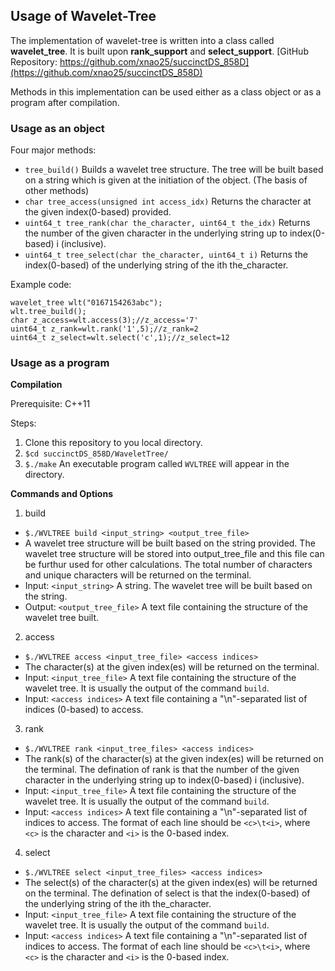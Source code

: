 ## Usage of Wavelet-Tree
The implementation of wavelet-tree is written into a class called **wavelet_tree**. It is built upon **rank_support** and **select_support**.
[GitHub Repository: https://github.com/xnao25/succinctDS_858D](https://github.com/xnao25/succinctDS_858D)

Methods in this implementation can be used either as a class object or as a program after compilation.

### Usage as an object

Four major methods:
- `tree_build()` Builds a wavelet tree structure. The tree will be built based on a string which is given at the initiation of the object. (The basis of other methods)
- `char tree_access(unsigned int access_idx)` Returns the character at the given index(0-based) provided.
- `uint64_t tree_rank(char the_character, uint64_t the_idx)` Returns the number of the given character in the underlying string up to index(0-based) i (inclusive).
- `uint64_t tree_select(char the_character, uint64_t i)` Returns the index(0-based) of the underlying string of the ith the_character.

Example code:
```
wavelet_tree wlt("0167154263abc");
wlt.tree_build();
char z_access=wlt.access(3);//z_access='7'
uint64_t z_rank=wlt.rank('1',5);//z_rank=2
uint64_t z_select=wlt.select('c',1);//z_select=12
```

### Usage as a program
**Compilation**

Prerequisite: C++11

Steps:
1. Clone this repository to you local directory.
2. `$cd succinctDS_858D/WaveletTree/`
3. `$./make` An executable program called `WVLTREE` will appear in the directory.

**Commands and Options**
1. build
  - `$./WVLTREE build <input_string> <output_tree_file>` 
  - A wavelet tree structure will be built based on the string provided. The wavelet tree structure will be stored into output_tree_file and this file can be furthur used for other calculations. The total number of characters and unique characters will be returned on the terminal.
  - Input: `<input_string>` A string. The wavelet tree will be built based on the string.
  - Output: `<output_tree_file>` A text file containing the structure of the wavelet tree built.
2. access
  - `$./WVLTREE access <input_tree_file> <access indices>` 
  - The character(s) at the given index(es) will be returned on the terminal.
  - Input: `<input_tree_file>` A text file containing the structure of the wavelet tree. It is usually the output of the command `build`.
  - Input: `<access indices>` A text file containing a "\n"-separated list of indices (0-based) to access.
3. rank
  - `$./WVLTREE rank <input_tree_files> <access indices>`
  - The rank(s) of the character(s) at the given index(es) will be returned on the terminal. The defination of rank is that the number of the given character in the underlying string up to index(0-based) i (inclusive).
  - Input: `<input_tree_file>` A text file containing the structure of the wavelet tree. It is usually the output of the command `build`.
  - Input: `<access indices>` A text file containing a "\n"-separated list of indices to access. The format of each line should be `<c>\t<i>`, where `<c>` is the character and `<i>` is the 0-based index.
4. select
  - `$./WVLTREE select <input_tree_files> <access indices>`
  - The select(s) of the character(s) at the given index(es) will be returned on the terminal. The defination of select is that the index(0-based) of the underlying string of the ith the_character.
  - Input: `<input_tree_file>` A text file containing the structure of the wavelet tree. It is usually the output of the command `build`.
  - Input: `<access indices>` A text file containing a "\n"-separated list of indices to access. The format of each line should be `<c>\t<i>`, where `<c>` is the character and `<i>` is the 0-based index.
